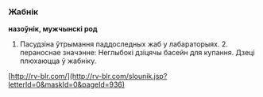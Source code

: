 ### Жабнік
**назоўнік, мужчынскі род**

1. Пасудзіна ўтрымання паддоследных жаб у лабараторыях. 2. пераноснае значэнне: Неглыбокі дзіцячы басейн для купання. Дзеці плюхаюцца ў жабніку.

<a rel="author">[http://rv-blr.com/](http://rv-blr.com/slounik.jsp?letterId=0&maskId=0&pageId=936)</a>
